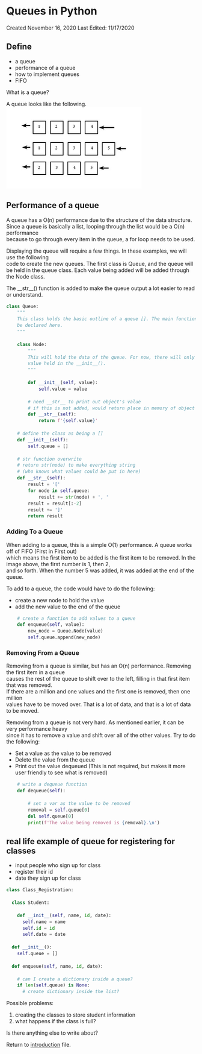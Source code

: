 # Queues in Python
Created November 16, 2020
Last Edited: 11/17/2020

## Define 
- a queue
- performance of a queue
- how to implement queues
- FIFO

What is a queue?

A queue looks like the following.  
![Simple Queue](queue_image.jpg)

## Performance of a queue
A queue has a O(n) performance due to the structure of the data structure.  
Since a queue is basically a list, looping through the list would be a O(n) performance  
because to go through every item in the queue, a for loop needs to be used.  

Displaying the queue will require a few things. In these examples, we will use the following  
code to create the new queues. The first class is Queue, and the queue will be held in
the queue class. Each value being added will be added through the Node class.  

The \_\_str\_\_() function is added to make the queue output a lot easier to read  
or understand.

```python
class Queue:
    """
    This class holds the basic outline of a queue []. The main functions will
    be declared here.
    """

    class Node:
        """
        This will hold the data of the queue. For now, there will only be one
        value held in the __init__().
        """

        def __init__(self, value):
            self.value = value

        # need __str__ to print out object's value
        # if this is not added, would return place in memory of object
        def __str__(self):
            return f'{self.value}'

    # define the class as being a []
    def __init__(self):
        self.queue = []
    
    # str function overwrite
    # return str(node) to make everything string
    # (who knows what values could be put in here)
    def __str__(self):
        result = '['
        for node in self.queue:
            result += str(node) + ', '
        result = result[:-2]
        result += ']'
        return result

```  

### Adding To a Queue
When adding to a queue, this is a simple O(1) performance. A queue works off of FIFO (First in First out)  
which means the first item to be added is the first item to be removed. In the image above, the first number is 1, then 2,  
and so forth. When the number 5 was added, it was added at the end of the queue. 

To add to a queue, the code would have to do the following:
  * create a new node to hold the value
  * add the new value to the end of the queue
```python
    # create a function to add values to a queue
    def enqueue(self, value):
        new_node = Queue.Node(value)
        self.queue.append(new_node)
```

### Removing From a Queue
Removing from a queue is similar, but has an O(n) performance. Removing the first item in a queue  
causes the rest of the queue to shift over to the left, filling in that first item that was removed.  
If there are a million and one values and the first one is removed, then one million  
values have to be moved over. That is a lot of data, and that is a lot of data to be moved.  

Removing from a queue is not very hard. As mentioned earlier, it can be very performance heavy  
since it has to remove a value and shift over all of the other values. Try to do the following:
  * Set a value as the value to be removed
  * Delete the value from the queue
  * Print out the value dequeued (This is not required, but makes it more user friendly to see what is removed)
```python
    # write a dequeue function
    def dequeue(self):

        # set a var as the value to be removed
        removal = self.queue[0]
        del self.queue[0]
        print(f'The value being removed is {removal}.\n')
```

## real life example of queue for registering for classes
- input people who sign up for class
- register their id
- date they sign up for class

```python
class Class_Registration:

  class Student:
    
    def __init__(self, name, id, date):
      self.name = name
      self.id = id
      self.date = date
  
  def __init__():
    self.queue = []
   
  def enqueue(self, name, id, date):
  
    # can I create a dictionary inside a queue?
    if len(self.queue) is None:
      # create dictionary inside the list?


```

Possible problems:
1. creating the classes to store student information
2. what happens if the class is full?

Is there anything else to write about?

Return to [introduction](introduction.md) file.

